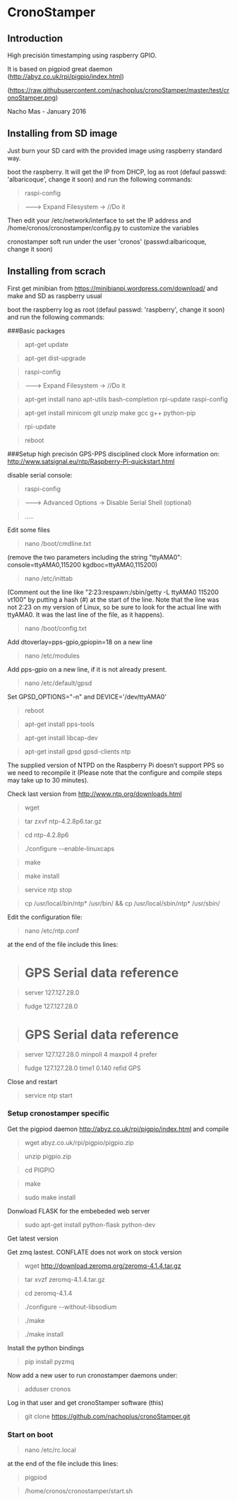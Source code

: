 __CronoStamper__
========

Introduction
------------

High precisión timestamping using raspberry GPIO.

It is based on pigpiod great daemon (http://abyz.co.uk/rpi/pigpio/index.html)

(https://raw.githubusercontent.com/nachoplus/cronoStamper/master/test/cronoStamper.png)

Nacho Mas - January 2016

__Installing from SD image__
----------

Just burn your SD card with the provided image using raspberry standard way.

boot the raspberry. It will get the IP from DHCP, log as root (defaul passwd: 'albaricoque', change it soon) and run the following commands:

>raspi-config

> ---> Expand Filesystem  -> //Do it

Then edit your /etc/network/interface to set the IP address and /home/cronos/cronostamper/config.py to customize the variables

cronostamper soft run under the user 'cronos' (passwd:albaricoque, change it soon)

__Installing from scrach__
----------

First get minibian from https://minibianpi.wordpress.com/download/
and make and SD as raspberry usual

boot the raspberry log as root (defaul passwd: 'raspberry', change it soon) and run the following commands:

###Basic packages
>apt-get update

>apt-get dist-upgrade

>raspi-config

> ---> Expand Filesystem  -> //Do it

>apt-get install nano apt-utils bash-completion rpi-update raspi-config 

>apt-get install minicom git unzip make gcc g++ python-pip

>rpi-update 

>reboot

###Setup high precisón GPS-PPS disciplined clock
More information on: http://www.satsignal.eu/ntp/Raspberry-Pi-quickstart.html

disable serial console:
>raspi-config

>---> Advanced Options -> Disable Serial Shell (optional) 

>.....

Edit some files

>nano /boot/cmdline.txt

(remove the two parameters including the string "ttyAMA0": console=ttyAMA0,115200 kgdboc=ttyAMA0,115200)

>nano /etc/inittab

(Comment out the line like "2:23:respawn:/sbin/getty -L ttyAMA0 115200 vt100"  by putting a hash (#) at the start of the line.  Note that the line was not  2:23 on my version of Linux, so be sure to look for the actual line with ttyAMA0.  It was the last line of the file, as it happens).

>nano /boot/config.txt 

Add dtoverlay=pps-gpio,gpiopin=18 on a new line

>nano /etc/modules 

Add pps-gpio on a new line, if it is not already present.

>nano /etc/default/gpsd

Set GPSD_OPTIONS="-n" and DEVICE='/dev/ttyAMA0'

>reboot

>apt-get install pps-tools

>apt-get install libcap-dev

>apt-get install gpsd gpsd-clients ntp

The supplied version of NTPD on the Raspberry Pi doesn’t support PPS so we need to recompile it (Please note that the configure and compile steps may take up to 30 minutes). 

Check last version from http://www.ntp.org/downloads.html

>wget 

>tar zxvf ntp-4.2.8p6.tar.gz 

>cd ntp-4.2.8p6

>./configure --enable-linuxcaps

>make

>make install

>service ntp stop

>cp /usr/local/bin/ntp* /usr/bin/ && cp /usr/local/sbin/ntp* /usr/sbin/

Edit the configuration file:

>nano /etc/ntp.conf 

at the end of the file include this lines:

># GPS Serial data reference

>server 127.127.28.0

>fudge 127.127.28.0 

># GPS Serial data reference

>server 127.127.28.0 minpoll 4 maxpoll 4 prefer

>fudge 127.127.28.0 time1 0.140 refid GPS


Close and restart

>service ntp start

### Setup cronostamper specific

Get the pigpiod daemon http://abyz.co.uk/rpi/pigpio/index.html and compile

>wget abyz.co.uk/rpi/pigpio/pigpio.zip

>unzip pigpio.zip

>cd PIGPIO

>make

>sudo make install



Donwload FLASK for the embebeded web server

>sudo apt-get install python-flask python-dev

Get latest version

Get zmq lastest. CONFLATE does not work on stock version

>wget http://download.zeromq.org/zeromq-4.1.4.tar.gz

>tar xvzf zeromq-4.1.4.tar.gz

>cd zeromq-4.1.4

>./configure --without-libsodium

>./make

>./make install

Install the python bindings

>pip install pyzmq



Now add a new user to run cronostamper daemons under:

>adduser cronos

Log in that user and get cronoStamper software (this)

>git clone https://github.com/nachoplus/cronoStamper.git

### Start on boot

>nano /etc/rc.local 

at the end of the file include this lines:

>pigpiod

>/home/cronos/cronostamper/start.sh


